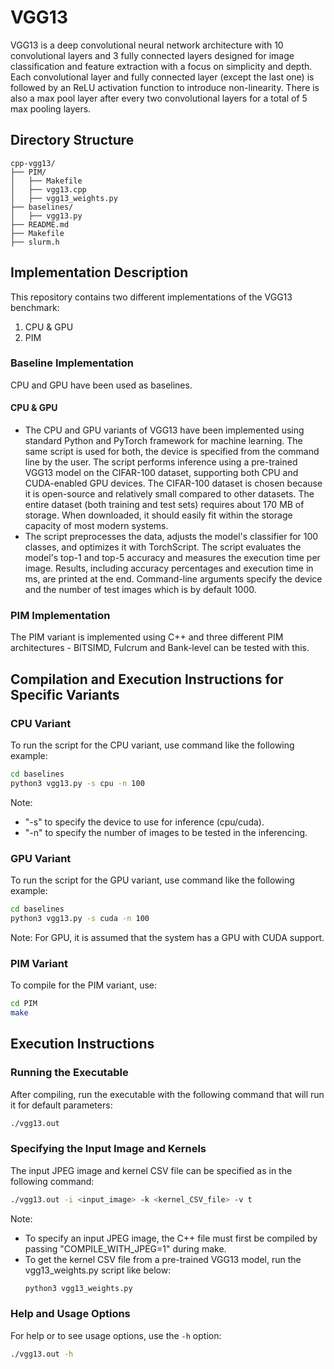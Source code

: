 # VGG13 

VGG13 is a deep convolutional neural network architecture with 10 convolutional layers and 3 fully connected layers designed for image classification and feature extraction with a focus on simplicity and depth. Each convolutional layer and fully connected layer (except the last one) is followed by an ReLU activation function to introduce non-linearity. There is also a max pool layer after every two convolutional layers for a total of 5 max pooling layers.

## Directory Structure
```
cpp-vgg13/
├── PIM/
│   ├── Makefile
│   ├── vgg13.cpp
│   ├── vgg13_weights.py
├── baselines/
│   ├── vgg13.py
├── README.md
├── Makefile
├── slurm.h
```

## Implementation Description

This repository contains two different implementations of the VGG13 benchmark:
1. CPU & GPU
2. PIM

### Baseline Implementation

CPU and GPU have been used as baselines.

#### CPU & GPU

* The CPU and GPU variants of VGG13 have been implemented using standard Python and PyTorch framework for machine learning. The same script is used for both, the device is specified from the command line by the user. The script performs inference using a pre-trained VGG13 model on the CIFAR-100 dataset, supporting both CPU and CUDA-enabled GPU devices. The CIFAR-100 dataset is chosen because it is open-source and relatively small compared to other datasets. The entire dataset (both training and test sets) requires about 170 MB of storage. When downloaded, it should easily fit within the storage capacity of most modern systems. 
* The script preprocesses the data, adjusts the model's classifier for 100 classes, and optimizes it with TorchScript. The script evaluates the model's top-1 and top-5 accuracy and measures the execution time per image. Results, including accuracy percentages and execution time in ms, are printed at the end. Command-line arguments specify the device and the number of test images which is by default 1000.

### PIM Implementation

The PIM variant is implemented using C++ and three different PIM architectures - BITSIMD, Fulcrum and Bank-level can be tested with this. 
  
## Compilation and Execution Instructions for Specific Variants

### CPU Variant

To run the script for the CPU variant, use command like the following example:

```bash
cd baselines
python3 vgg13.py -s cpu -n 100
```
Note: 
 * "-s" to specify the device to use for inference (cpu/cuda).
 * "-n" to specify the number of images to be tested in the inferencing.

### GPU Variant

To run the script for the GPU variant, use command like the following example:

```bash
cd baselines
python3 vgg13.py -s cuda -n 100
```
Note: For GPU, it is assumed that the system has a GPU with CUDA support.

### PIM Variant

To compile for the PIM variant, use:

```bash
cd PIM
make
```

## Execution Instructions

### Running the Executable

After compiling, run the executable with the following command that will run it for default parameters:

```bash
./vgg13.out
```

### Specifying the Input Image and Kernels

The input JPEG image and kernel CSV file can be specified as in the following command:

```bash
./vgg13.out -i <input_image> -k <kernel_CSV_file> -v t  
```
Note: 
* To specify an input JPEG image, the C++ file must first be compiled by passing "COMPILE_WITH_JPEG=1" during make.
* To get the kernel CSV file from a pre-trained VGG13 model, run the vgg13_weights.py script like below:
  ```bash
  python3 vgg13_weights.py
  ```

### Help and Usage Options

For help or to see usage options, use the `-h` option:

```bash
./vgg13.out -h
```
